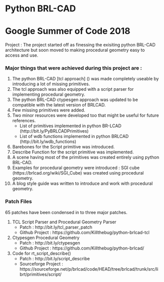 # Python BRL-CAD
# Google Summer of Code 2018

Project : The project started off as finessing the exisiting python BRL-CAD architecture but soon moved to making procedural geometry easy to access and use.

### Major things that were achieved during this project are :
<ol>
<li> The python BRL-CAD [tcl approach] () was made completely useable by introducing a lot of missing primitives.
<li> The tcl approach was also equipped with a script parser for implementing procedural geometry.
<li> The python BRL-CAD ctypesgen approach was updated to be compatible with the latest version of BRLCAD.
<li> Few missing primitives were added.
<li> Two minor resources were developed too that might be useful for future references.
<ul>
  <li>List of primitives implemented in python BR-LCAD (http://bit.ly/PyBRLCADPrimitives)
  <li>List of wdb functions implemented in python BRLCAD (http://bit.ly/wdb_functions)
</ul>
<li> Barebones for the Script primitive was introduced.
<li> Describe Function for the script primitive was implemented.
<li> A scene having most of the primitives was created entirely using python BRL-CAD.
<li> Examples for procedural geometry were introduced : SGI cube (https://brlcad.org/wiki/SGI_Cube) was created using procedural geometry.
<li> A blog style guide was written to introduce and work with procedural geometry.
</ol>

### Patch Files
65 patches have been condensed in to three major patches.
<ol>
<li> TCL Script Parser and Procedural Geometry Parser
<ul> 
<li> Patch : http://bit.ly/tcl_parser_patch
<li> Github Project : https://github.com/Killthebug/python-brlcad-tcl
</ul>
<li> Ctypesgen Procedural Geometry 
<ul> 
<li>Patch : http://bit.ly/ctypesgen
<li>Github Project : https://github.com/Killthebug/python-brlcad/
</ul>
<li> Code for rt_script_describe()
<ul>
<li>Patch : http://bit.ly/script_describe
<li>Sourceforge Project : https://sourceforge.net/p/brlcad/code/HEAD/tree/brlcad/trunk/src/librt/primitives/script/
</ul>
